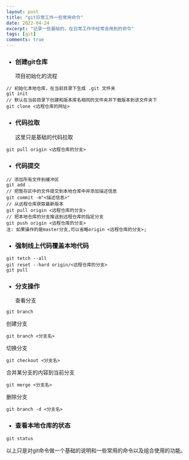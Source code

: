 ```yaml
---
layout: post
title: "git日常工作一些常用命令"
date: 2022-04-24
excerpt: "记录一些基础的，在日常工作中经常会用到的命令"
tags: [git]
comments: true
---
```



- ### 创建git仓库
  项目初始化的流程
~~~
// 初始化本地仓库，在当前目录下生成 .git 文件夹
git init
// 默认在当前目录下创建和版本库名相同的文件夹并下载版本到该文件夹下
git clone <远程仓库的网址> 
~~~

- ### 代码拉取
  这里只是基础的代码拉取
~~~
git pull origin <远程仓库的分支>
~~~

- ### 代码提交
```
// 添加所有文件到缓冲区
git add .
// 把暂存区中的文件提交到本地仓库中并添加描述信息
git commit -m"<描述信息>"
// 从远程仓库获取最新版本
git pull origin <远程仓库的分支>
// 把本地仓库的分支推送到远程仓库的指定分支
git push origin <远程仓库的分支>
注: 如果操作的是master分支,可以省略origin <远程仓库的分支>;
```

- ### 强制线上代码覆盖本地代码
```
git tetch --all
git reset --hard origin/<远程仓库的分支>
git pull
```

- ### 分支操作
  查看分支
```
git branch
```
  创建分支
```
git branch <分支名>
```
  切换分支
```
git checkout <分支名>
```
  合并某分支的内容到当前分支
```
git merge <分支名>
```
  删除分支
```
git branch -d <分支名>
```

- ### 查看本地仓库的状态
```
git status
```


以上只是对git命令做一个基础的说明和一些常用的命令以及组合使用的功能。
